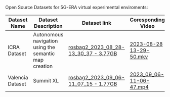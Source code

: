 Open Source Datasets for 5G-ERA virtual experimental enviroments:

|Dataset Name  |   Dataset Description |  Dataset link | Coresponding Video|
|---|---|---|---|
|ICRA Dataset  | Autonomous navigation using the semantic map creation | [rosbag2_2023_08_28-13_30_37 - 3.77GB](https://drive.google.com/file/d/1mLM_QvmGc_4287q0D28cha4aq0nhYtee/view?usp=sharing)| [2023-08-28 13-29-50.mkv](https://drive.google.com/file/d/11lhnF64G9VonXINvV34vo6bGQGoqqhUi/view?usp=sharing)|
|Valencia Dataset  | Summit XL | [rosbag2_2023_09_06-11_07_15 - 1.77GB](https://drive.google.com/file/d/1tJr9N8AWi6lpN2cyYnOJ2jtFkcRVkkuW/view?usp=sharing)| [2023_09_06-11-06-47.mp4](https://drive.google.com/file/d/1z9PaMthtrn2qoDwOIT563xIM2llvFrBQ/view?usp=sharing)|

